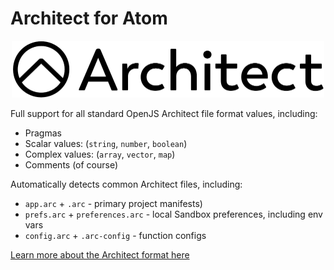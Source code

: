 # Architect for Atom

<p align=center><img src="https://github.com/architect/vscode-extension/raw/main/assets/architect-logo-black-white-outline-transparent.png?raw=true" width=500></p>

Full support for all standard OpenJS Architect file format values, including:

- Pragmas
- Scalar values: (`string`, `number`, `boolean`)
- Complex values: (`array`, `vector`, `map`)
- Comments (of course)

Automatically detects common Architect files, including:

- `app.arc` + `.arc` - primary project manifests)
- `prefs.arc` + `preferences.arc` - local Sandbox preferences, including env vars
- `config.arc` + `.arc-config` - function configs

[Learn more about the Architect format here](https://arc.codes/docs/en/guides/get-started/project-layout)
